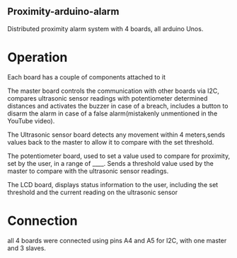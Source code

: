 ## Proximity-arduino-alarm
Distributed proximity alarm system with 4 boards, all arduino Unos.

# Operation 
Each board has a couple of components attached to it

The master board controls the communication with other boards via I2C, compares ultrasonic sensor readings with potentiometer determined distances and activates the buzzer in case of a breach, includes a button to disarm the alarm in case of a false alarm(mistakenly unmentioned in the YouTube video).

The Ultrasonic sensor board detects any movement within 4 meters,sends values back to the master to allow it to compare with the set threshold.

The potentiometer board, used to set a value used to compare for proximity, set by the user, in a range of ____. Sends a threshold value used by the master to compare with the ultrasonic sensor readings.

The LCD board, displays status information to the user, including the set threshold and the current reading on the ultrasonic sensor

# Connection 
all 4 boards were connected using pins A4 and A5 for I2C, with one master and 3 slaves.
